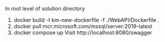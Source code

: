 In root level of solution directory
1. docker build -t km-new-dockerfile -f ./WebAPI/Dockerfile .
2. docker pull mcr.microsoft.com/mssql/server:2019-latest
3. docker compose up
Visit http://localhost:8080/swagger
